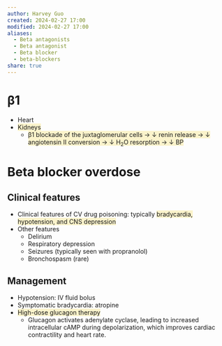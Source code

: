 ```yaml
---
author: Harvey Guo
created: 2024-02-27 17:00
modified: 2024-02-27 17:00
aliases:
  - Beta antagonists
  - Beta antagonist
  - Beta blocker
  - beta-blockers
share: true
---
```

# β1
- Heart
- <span style="background:rgba(240, 200, 0, 0.2)">Kidneys</span>
	- <span style="background:rgba(240, 200, 0, 0.2)">β1 blockade of the juxtaglomerular cells → ↓ renin release → ↓ angiotensin II conversion → ↓ H<sub>2</sub>O resorption → ↓ BP</span>
# Beta blocker overdose
## Clinical features
- Clinical features of CV drug poisoning: typically <span style="background:rgba(240, 200, 0, 0.2)">bradycardia, hypotension, and CNS depression</span>
- Other features
	- Delirium
	- Respiratory depression
	- Seizures (typically seen with propranolol) 
	- Bronchospasm (rare)
## Management
- Hypotension: IV fluid bolus
- Symptomatic bradycardia: atropine
- <span style="background:rgba(240, 200, 0, 0.2)">High-dose glucagon therapy</span>
	- Glucagon activates adenylate cyclase, leading to increased intracellular cAMP during depolarization, which improves cardiac contractility and heart rate.
